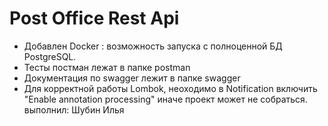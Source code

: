 # Post Office Rest Api
- Добавлен Docker : возможность запуска с полноценной БД PostgreSQL.
- Тесты постман лежат в папке postman
- Документация по swagger лежит в папке swagger
- Для корректной работы Lombok, неоходимо в Notification включить "Enable annotation processing" иначе проект может не собраться.
выполнил: Шубин Илья
